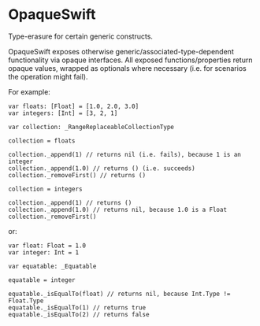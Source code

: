 # OpaqueSwift
Type-erasure for certain generic constructs.

OpaqueSwift exposes otherwise generic/associated-type-dependent functionality via opaque interfaces. All exposed functions/properties return opaque values, wrapped as optionals where necessary (i.e. for scenarios the operation might fail).

For example:

```
var floats: [Float] = [1.0, 2.0, 3.0]
var integers: [Int] = [3, 2, 1]

var collection: _RangeReplaceableCollectionType

collection = floats

collection._append(1) // returns nil (i.e. fails), because 1 is an integer
collection._append(1.0) // returns () (i.e. succeeds)
collection._removeFirst() // returns () 

collection = integers

collection._append(1) // returns ()
collection._append(1.0) // returns nil, because 1.0 is a Float
collection._removeFirst()
```

or:

```
var float: Float = 1.0
var integer: Int = 1

var equatable: _Equatable

equatable = integer

equatable._isEqualTo(float) // returns nil, because Int.Type != Float.Type
equatable._isEqualTo(1) // returns true
equatable._isEqualTo(2) // returns false
```
